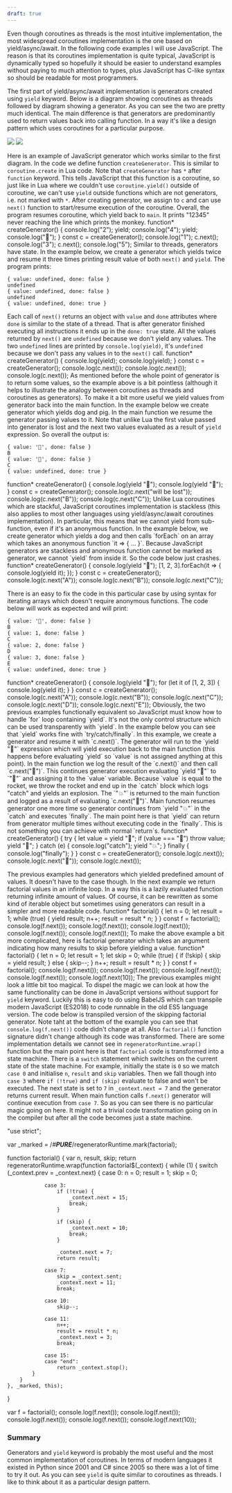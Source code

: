 ```yaml
---
draft: true
---
```


Even though coroutines as threads is the most intuitive implementation, the most widespread coroutines implementation is the one based on yield/async/await. In the following code examples I will use JavaScript. The reason is that its coroutines implementation is quite typical, JavaScript is dynamically typed so hopefully it should be easier to understand examples without paying to much attention to types, plus JavaScript has C-like syntax so should be readable for most programmers.

The first part of yield/async/await implementation is generators created using `yield` keyword. Below is a diagram showing coroutines as threads followed by diagram showing a generator. As you can see the two are pretty much identical. The main difference is that generators are predominantly used to return values back into calling function. In a way it's like a design pattern which uses coroutines for a particular purpose.

![](/assets/images/coroutines/yield/0-coroutine.png)
![](/assets/images/coroutines/yield/1-generator.png)

Here is an example of JavaScript generator which works similar to the first diagram. In the code we define function `createGenerator`. This is similar to `coroutine.create` in Lua code. Note that `createGenerator` has `*` after `function` keyword. This tells JavaScript that this function is a coroutine, so just like in Lua where we couldn't use `coroutine.yield()` outside of coroutine, we can't use `yield` outside functions which are not generators, i.e. not marked with `*`. After creating generator, we assign to `c` and can use `next()` function to start/resume execution of the coroutine. Overall, the program resumes coroutine, which yield back to `main`. It prints "12345" never reaching the line which prints the monkey. 
<javascript>
function* createGenerator() {
	console.log("2");
	yield;
	console.log("4");
	yield;
	console.log("🙈");
} 
const c = createGenerator();
console.log("1");
c.next();
console.log("3");
c.next();
console.log("5");
</javascript>
Similar to threads, generators have state. In the example below, we create a generator which yields twice and resume it three times printing result value of both `next()` and `yield`. The program prints:
```
{ value: undefined, done: false }
undefined
{ value: undefined, done: false }
undefined
{ value: undefined, done: true }
```
Each call of `next()` returns an object with `value` and `done` attributes where `done` is similar to the state of a thread. That is after generator finished executing all instructions it ends up in the `done: true` state. All the values returned by `next()` are `undefined` because we don't yield any values. The two `undefined` lines are printed by `console.log(yield)`, it's `undefined` because we don't pass any values in to the `next()` call. 
<javascript> 
function* createGenerator() {
	console.log(yield);
	console.log(yield);
} 
const c = createGenerator();
console.log(c.next());
console.log(c.next());
console.log(c.next()); 
</javascript>
As mentioned before the whole point of generator is to return some values, so the example above is a bit pointless (although it helps to illustrate the analogy between coroutines as threads and coroutines as generators). To make it a bit more useful we yield values from generator back into the main function. In the example below we create generator which yields dog and pig. In the main function we resume the generator passing values to it. Note that unlike Lua the first value passed into generator is lost and the next two values evaluated as a result of `yield` expression. So overall the output is:
```
{ value: '🐶', done: false }
B
{ value: '🐷', done: false }
C
{ value: undefined, done: true }
```
<javascript>
function* createGenerator() {
	console.log(yield "🐶");
	console.log(yield "🐷");
} 
const c = createGenerator();
console.log(c.next("will be lost"));
console.log(c.next("B"));
console.log(c.next("C"));
</javascript>
Unlike Lua coroutines which are stackful, JavaScript coroutines implementation is stackless (this also applies to most other languages using yield/async/await coroutines implementation). In particular, this means that we cannot yield from sub-function, even if it's an anonymous function. In the example below, we create generator which yields a dog and then calls `forEach` on an array which takes an anonymous function `it => { ... }`. Because JavaScript generators are stackless and anonymous function cannot be marked as generator, we cannot `yield` from inside it. So the code below just crashes.
 
<javascript>
function* createGenerator() {
	console.log(yield "🐶");
	[1, 2, 3].forEach(it => {
		console.log(yield it);
	});
} 
const c = createGenerator();
console.log(c.next("A"));
console.log(c.next("B"));
console.log(c.next("C"));
</javascript>

There is an easy to fix the code in this particular case by using syntax for iterating arrays which doesn't require anonymous functions. The code below will work as expected and will print:
```
{ value: '🐶', done: false }
B
{ value: 1, done: false }
C
{ value: 2, done: false }
D
{ value: 3, done: false }
E
{ value: undefined, done: true }
```
<javascript>
function* createGenerator() {
	console.log(yield "🐶");
	for (let it of [1, 2, 3]) {
		console.log(yield it);
	}
} 
const c = createGenerator();
console.log(c.next("A"));
console.log(c.next("B"));
console.log(c.next("C"));
console.log(c.next("D"));
console.log(c.next("E"));
</javascript>
Obviously, the two previous examples functionally equivalent so JavaScript must know how to handle `for` loop containing `yield`. It's not the only control structure which can be used transparently with `yield`. In the example below you can see that `yield` works fine with `try/catch/finally`. In this example, we create a generator and resume it with `c.next()`. The generator will run to the `yield "🐶"` expression which will yield execution back to the main function (this happens before evaluating `yield` so `value` is not assigned anything at this point). In the main function we log the result of the `c.next()` and then call `c.next("🚀")`. This continues generator execution evaluating `yield "🐶"` to `"🚀"` and assigning it to the `value` variable. Because `value` is equal to the rocket, we throw the rocket and end up in the `catch` block which logs "catch" and yields an explosion. The `"💥"` is returned to the main function and logged as a result of evaluating `c.next("🚀")`. Main function resumes generator one more time so generator continues from `yield "💥"` in the `catch` and executes `finally`. The main point here is that `yield` can return from generator multiple times without executing code in the `finally`. This is not something you can achieve with normal `return`s.
 
<javascript>
function* createGenerator() {
	try {
		let value = yield "🐶";
		if (value === "🚀") throw value;
		yield "🙈";
	} catch (e) {
		console.log("catch");
		yield "💥";
	} finally {
		console.log("finally");
	}
} 
const c = createGenerator();
console.log(c.next());
console.log(c.next("🚀"));
console.log(c.next());
</javascript>

The previous examples had generators which yielded predefined amount of values. It doesn't have to the case though. In the next example we return factorial values in an infinite loop. In a way this is a lazily evaluated function returning infinite amount of values. Of course, it can be rewritten as some kind of iterable object but sometimes using generators can result in a simpler and more readable code. 
<javascript>
function* factorial() {
	let n = 0;
	let result = 1;
	while (true) {
		yield result;
		n++;
		result = result * n;
	}
} 
const f = factorial();
console.log(f.next());
console.log(f.next());
console.log(f.next());
console.log(f.next());
console.log(f.next());
</javascript>
To make the above example a bit more complicated, here is factorial generator which takes an argument indicating how many results to skip before yielding a value.
<javascript>
function* factorial() {
	let n = 0;
	let result = 1;
	let skip = 0;
	while (true) {
		if (!skip) {
			skip = yield result;
		} else {
			skip--;
		}
		n++;
		result = result * n;
	}
} 
const f = factorial();
console.log(f.next());
console.log(f.next());
console.log(f.next());
console.log(f.next());
console.log(f.next(10));
</javascript>
The previous examples might look a little bit too magical. To dispel the magic we can look at how the same functionality can be done in JavaScript versions without support for `yield` keyword. Luckily this is easy to do using BabelJS which can transpile modern JavaScript (ES2018) to code runnable in the old ES5 language version. The code below is transpiled version of the skipping factorial generator. Note taht at the bottom of the example you can see that `console.log(f.next())` code didn't change at all. Also `factorial()` function signature didn't change although its code was transformed. There are some implementation details we cannot see in `regeneratorRuntime.wrap()` function but the main point here is that `factorial` code is transformed into a state machine. There is a `switch` statement which switches on the current state of the state machine. For example, initially the state is `0` so we match `case 0` and initialise `n`, `result` and `skip` variables. Then we fall though into `case 3` where `if (!true)` and `if (skip)` evaluate to false and won't be executed. The next state is set to `7` in `_context.next = 7` and the generator returns current result. When main function calls `f.next()` generator will continue execution from `case 7`. So as you can see there is no particular magic going on here. It might not a trivial code transformation going on in the compiler but after all the code becomes just a state machine.

<javascript>
"use strict";

var _marked = /*#__PURE__*/regeneratorRuntime.mark(factorial);

function factorial() {
	var n, result, skip;
	return regeneratorRuntime.wrap(function factorial$(_context) {
		while (1) {
			switch (_context.prev = _context.next) {
				case 0:
					n = 0;
					result = 1;
					skip = 0;

				case 3:
					if (!true) {
						_context.next = 15;
						break;
					}

					if (skip) {
						_context.next = 10;
						break;
					}

					_context.next = 7;
					return result;

				case 7:
					skip = _context.sent;
					_context.next = 11;
					break;

				case 10:
					skip--;

				case 11:
					n++;
					result = result * n;
					_context.next = 3;
					break;

				case 15:
				case "end":
					return _context.stop();
			}
		}
	}, _marked, this);
}

var f = factorial();
console.log(f.next());
console.log(f.next());
console.log(f.next());
console.log(f.next());
console.log(f.next(10));
</javascript>

### Summary
Generators and `yield` keyword is probably the most useful and the most common implementation of coroutines. In terms of modern languages it existed in Python since 2001 and C# since 2005 so there was a lot of time to try it out. As you can see `yield` is quite similar to coroutines as threads. I like to think about it as a particular design pattern.
